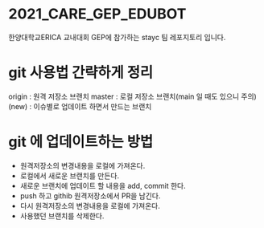 # 2021_CARE_GEP_EDUBOT
한양대학교ERICA 교내대회 GEP에 참가하는 stayc 팀 레포지토리 입니다.


# git 사용법 간략하게 정리

origin  : 원격 저장소 브랜치
master  : 로컬 저장소 브랜치(main 일 때도 있으니 주의)
(new)   : 이슈별로 업데이트 하면서 만드는 브랜치 

# git 에 업데이트하는 방법
* 원격저장소의 변경내용을 로컬에 가져온다.
* 로컬에서 새로운 브랜치를 만든다.
* 새로운 브랜치에 업데이트 할 내용을 add, commit 한다.
* push 하고 githib 원격저장소에서 PR을 남긴다. 
* 다시 원격저장소의 변경내용을 로컬에 가져온다.
* 사용했던 브랜치를 삭제한다.
